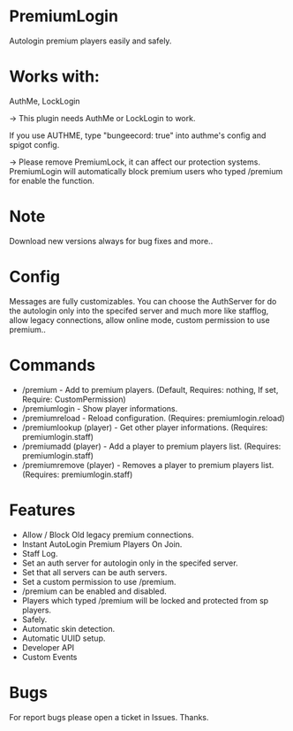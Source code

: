 # PremiumLogin
Autologin premium players easily and safely. 

# Works with:
AuthMe, LockLogin

-> This plugin needs AuthMe or LockLogin to work.

If you use AUTHME, type "bungeecord: true" into authme's config and spigot config.

-> Please remove PremiumLock, it can affect our protection systems.
PremiumLogin will automatically block premium users who typed /premium for enable the function.

# Note
Download new versions always for bug fixes and more..

# Config
Messages are fully customizables.
You can choose the AuthServer for do the autologin only into the specifed server and much more like stafflog, allow legacy connections, allow online mode, custom permission to use premium..

# Commands

- /premium - Add to premium players. (Default, Requires: nothing, If set, Require: CustomPermission)
- /premiumlogin - Show player informations.
- /premiumreload - Reload configuration. (Requires: premiumlogin.reload)
- /premiumlookup (player) - Get other player informations. (Requires: premiumlogin.staff)
- /premiumadd (player) - Add a player to premium players list. (Requires: premiumlogin.staff)
- /premiumremove (player) - Removes a player to premium players list. (Requires: premiumlogin.staff)

# Features
- Allow / Block Old legacy premium connections.
- Instant AutoLogin Premium Players On Join.
- Staff Log.
- Set an auth server for autologin only in the specifed server.
- Set that all servers can be auth servers.
- Set a custom permission to use /premium.
- /premium can be enabled and disabled.
- Players which typed /premium will be locked and protected from sp players.
- Safely.
- Automatic skin detection.
- Automatic UUID setup.
- Developer API
- Custom Events

# Bugs
For report bugs please open a ticket in Issues. Thanks.
